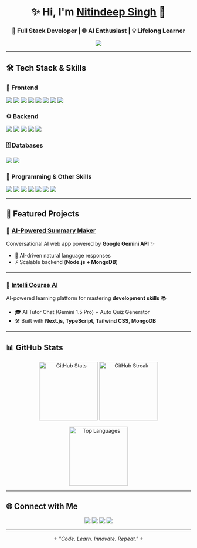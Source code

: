 <!-- Profile Header -->
<h1 align="center">✨ Hi, I'm <a href="https://coffeeandeep.vercel.app/">Nitindeep Singh</a> 👋</h1>
<h3 align="center">🚀 Full Stack Developer | 🌐 AI Enthusiast | 💡 Lifelong Learner</h3>

<p align="center">
  <img src="https://readme-typing-svg.herokuapp.com?size=22&duration=3500&color=00BFFF&vCenter=true&center=true&width=600&lines=Building+Scalable+Web+Apps;AI+%2B+Cloud+Integrations;MERN+%7C+Next.js+%7C+Python;Clean+Code+%7C+Modern+UI+%7C+Agile" />
</p>

---

## 🛠️ Tech Stack & Skills  

### 🎨 Frontend  
<p>
  <img src="https://img.shields.io/badge/HTML5-E34F26?style=for-the-badge&logo=html5&logoColor=white"/>
  <img src="https://img.shields.io/badge/CSS3-1572B6?style=for-the-badge&logo=css3&logoColor=white"/>
  <img src="https://img.shields.io/badge/TailwindCSS-38B2AC?style=for-the-badge&logo=tailwindcss&logoColor=white"/>
  <img src="https://img.shields.io/badge/JavaScript-F7DF1E?style=for-the-badge&logo=javascript&logoColor=black"/>
  <img src="https://img.shields.io/badge/TypeScript-007ACC?style=for-the-badge&logo=typescript&logoColor=white"/>
  <img src="https://img.shields.io/badge/React-20232A?style=for-the-badge&logo=react&logoColor=61DAFB"/>
  <img src="https://img.shields.io/badge/Next.js-000000?style=for-the-badge&logo=nextdotjs&logoColor=white"/>
  <img src="https://img.shields.io/badge/Material--UI-0081CB?style=for-the-badge&logo=mui&logoColor=white"/>
</p>

### ⚙️ Backend  
<p>
  <img src="https://img.shields.io/badge/Node.js-339933?style=for-the-badge&logo=node.js&logoColor=white"/>
  <img src="https://img.shields.io/badge/Express.js-000000?style=for-the-badge&logo=express&logoColor=white"/>
  <img src="https://img.shields.io/badge/REST-02569B?style=for-the-badge&logo=rest&logoColor=white"/>
  <img src="https://img.shields.io/badge/JWT-black?style=for-the-badge&logo=jsonwebtokens"/>
  <img src="https://img.shields.io/badge/OAuth-3A7EBB?style=for-the-badge&logo=openid&logoColor=white"/>
</p>

### 🗄️ Databases  
<p>
  <img src="https://img.shields.io/badge/MongoDB-47A248?style=for-the-badge&logo=mongodb&logoColor=white"/>
  <img src="https://img.shields.io/badge/PostgreSQL-316192?style=for-the-badge&logo=postgresql&logoColor=white"/>
</p>

### 🐍 Programming & Other Skills  
<p>
  <img src="https://img.shields.io/badge/Python-3776AB?style=for-the-badge&logo=python&logoColor=white"/>
  <img src="https://img.shields.io/badge/DSA-00599C?style=for-the-badge"/>
  <img src="https://img.shields.io/badge/Git-F05032?style=for-the-badge&logo=git&logoColor=white"/>
  <img src="https://img.shields.io/badge/GitHub-181717?style=for-the-badge&logo=github"/>
  <img src="https://img.shields.io/badge/CI%2FCD-2088FF?style=for-the-badge&logo=githubactions&logoColor=white"/>
  <img src="https://img.shields.io/badge/Agile%20%2F%20Scrum-2496ED?style=for-the-badge"/>
  <img src="https://img.shields.io/badge/Cloud-Vercel%20%7C%20Netlify-black?style=for-the-badge&logo=vercel"/>
</p>

---

## 🚀 Featured Projects  

### 🔹 [AI-Powered Summary Maker](https://cr-ai.vercel.app/)  
Conversational AI web app powered by **Google Gemini API** ✨  
- 🤖 AI-driven natural language responses  
- ⚡ Scalable backend (**Node.js + MongoDB**)  

---

### 🔹 [Intelli Course AI](https://intelli-course-ai.vercel.app/)  
AI-powered learning platform for mastering **development skills** 📚  
- 🎓 AI Tutor Chat (Gemini 1.5 Pro) + Auto Quiz Generator  
- 🛠 Built with **Next.js, TypeScript, Tailwind CSS, MongoDB**  

---

## 📊 GitHub Stats  

<p align="center">
  <img src="https://github-readme-stats.vercel.app/api?username=Nitindeep65&show_icons=true&theme=tokyonight" alt="GitHub Stats" height="160"/>
  <img src="https://github-readme-streak-stats.herokuapp.com/?user=Nitindeep65&theme=tokyonight" alt="GitHub Streak" height="160"/>
</p>

<p align="center">
  <img src="https://github-readme-stats.vercel.app/api/top-langs/?username=Nitindeep65&layout=compact&theme=tokyonight" alt="Top Languages" height="160"/>
</p>

---

## 🌐 Connect with Me  

<p align="center">
  <a href="mailto:nitindeep65@gmail.com"><img src="https://img.shields.io/badge/Email-D14836?style=for-the-badge&logo=gmail&logoColor=white"/></a>
  <a href="https://www.linkedin.com/in/singhdeep1/"><img src="https://img.shields.io/badge/LinkedIn-0077B5?style=for-the-badge&logo=linkedin&logoColor=white"/></a>
  <a href="https://github.com/Nitindeep65"><img src="https://img.shields.io/badge/GitHub-181717?style=for-the-badge&logo=github"/></a>
  <a href="https://coffeeandeep.vercel.app/"><img src="https://img.shields.io/badge/Portfolio-000000?style=for-the-badge&logo=vercel&logoColor=white"/></a>
</p>

---

<p align="center">⭐️ <i>"Code. Learn. Innovate. Repeat."</i> ⭐️</p>
